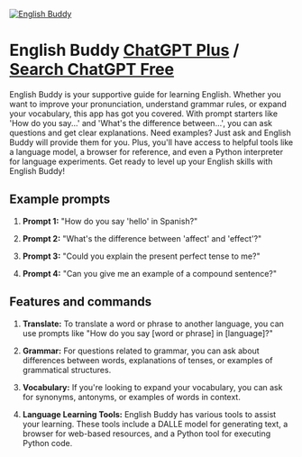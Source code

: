 
[![English Buddy](https://files.oaiusercontent.com/file-M17oakqjQt47343cXip9jlEw?se=2123-10-17T03%3A39%3A42Z&sp=r&sv=2021-08-06&sr=b&rscc=max-age%3D31536000%2C%20immutable&rscd=attachment%3B%20filename%3Dfabcccbd-1bdb-4ace-ab2c-574a688dc442.png&sig=8E8HIW46ZSNAyptbSLT903DWPNDISpAWF4VbTsfZEZE%3D)](https://chat.openai.com/g/g-bTx9hj4Hy-english-buddy)

# English Buddy [ChatGPT Plus](https://chat.openai.com/g/g-bTx9hj4Hy-english-buddy) / [Search ChatGPT Free](https://gptcall.net/index.html#/?search=English%20Buddy)

English Buddy is your supportive guide for learning English. Whether you want to improve your pronunciation, understand grammar rules, or expand your vocabulary, this app has got you covered. With prompt starters like 'How do you say...' and 'What's the difference between...', you can ask questions and get clear explanations. Need examples? Just ask and English Buddy will provide them for you. Plus, you'll have access to helpful tools like a language model, a browser for reference, and even a Python interpreter for language experiments. Get ready to level up your English skills with English Buddy!

## Example prompts

1. **Prompt 1:** "How do you say 'hello' in Spanish?"

2. **Prompt 2:** "What's the difference between 'affect' and 'effect'?"

3. **Prompt 3:** "Could you explain the present perfect tense to me?"

4. **Prompt 4:** "Can you give me an example of a compound sentence?"

## Features and commands

1. **Translate:** To translate a word or phrase to another language, you can use prompts like "How do you say [word or phrase] in [language]?"

2. **Grammar:** For questions related to grammar, you can ask about differences between words, explanations of tenses, or examples of grammatical structures.

3. **Vocabulary:** If you're looking to expand your vocabulary, you can ask for synonyms, antonyms, or examples of words in context.

4. **Language Learning Tools:** English Buddy has various tools to assist your learning. These tools include a DALLE model for generating text, a browser for web-based resources, and a Python tool for executing Python code.


